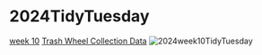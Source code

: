 # 2024TidyTuesday

[week 10](https://github.com/sndaba/2024TidyTuesday/tree/main/week10) [Trash Wheel Collection Data](https://github.com/rfordatascience/tidytuesday/blob/master/data/2024/2024-03-05/readme.md)
![2024week10TidyTuesday](https://github.com/sndaba/2024TidyTuesday/assets/53818579/68a8d9a5-8e9b-4e3b-94cf-2a551c8619d7)
